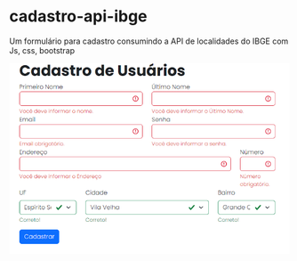 # cadastro-api-ibge
 Um formulário para cadastro consumindo a API de localidades do IBGE com Js, css, bootstrap

![alt text](https://github.com/WallaceMartinsz/cadastro-api-ibge/blob/main/home.PNG?raw=true)
